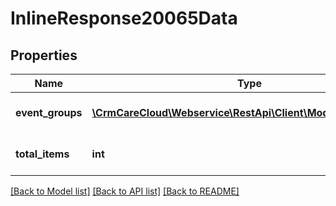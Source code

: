 # InlineResponse20065Data

## Properties
Name | Type | Description | Notes
------------ | ------------- | ------------- | -------------
**event_groups** | [**\CrmCareCloud\Webservice\RestApi\Client\Model\EventGroup[]**](EventGroup.md) | List of all event groups | [optional] 
**total_items** | **int** | Count of all found event groups | [optional] 

[[Back to Model list]](../../README.md#documentation-for-models) [[Back to API list]](../../README.md#documentation-for-api-endpoints) [[Back to README]](../../README.md)

